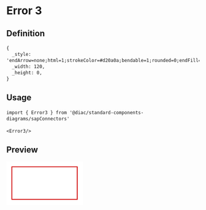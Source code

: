 # Error 3

## Definition

```
{
  _style: 'endArrow=none;html=1;strokeColor=#d20a0a;bendable=1;rounded=0;endFill=0;endSize=4;strokeWidth=1.5;startSize=4;startArrow=none;startFill=0;',
  _width: 120,
  _height: 0,
}
```

## Usage

```
import { Error3 } from '@diac/standard-components-diagrams/sapConnectors'

<Error3/>
```

## Preview

<img src="./error-3.png" width="200"/>
